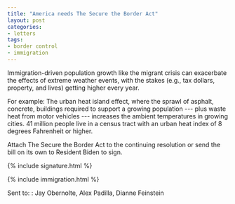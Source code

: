 ```yaml
---
title: "America needs The Secure the Border Act"
layout: post
categories:
- letters
tags:
- border control
- immigration
---
```


Immigration-driven population growth like the migrant crisis can exacerbate the effects of extreme weather events, with the stakes (e.g., tax dollars, property, and lives) getting higher every year.

For example: The urban heat island effect, where the sprawl of asphalt, concrete, buildings required to support a growing population --- plus waste heat from motor vehicles --- increases the ambient temperatures in growing cities. 41 million people live in a census tract with an urban heat index of 8 degrees Fahrenheit or higher.

Attach The Secure the Border Act to the continuing resolution or send the bill on its own to Resident Biden to sign.

{% include signature.html %}

{% include immigration.html %}

Sent to:
: Jay Obernolte, Alex Padilla, Dianne Feinstein
